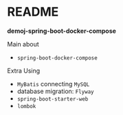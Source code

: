 # README

**demoj-spring-boot-docker-compose**

Main about

- `spring-boot-docker-compose`

Extra Using

- `MyBatis` connecting `MySQL`
- database migration: `Flyway`
- `spring-boot-starter-web`
- `lombok`
